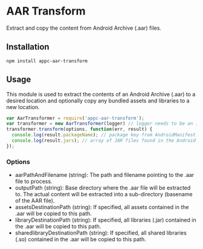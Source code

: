 # AAR Transform
Extract and copy the content from Android Archive (.aar) files.

## Installation
`npm install appc-aar-transform`

## Usage
This module is used to extract the contents of an Android Archive (.aar) to a desired location and optionally copy any bundled assets and libraries to a new location.

```js
var AarTransformer = require('appc-aar-transform');
var transformer = new AarTransformer(logger) // logger needs to be an instance of appc-logger
transformer.transform(options, function(err, result) {
  console.log(result.packageName); // package key from AndroidManifest.xml
  console.log(result.jars); // array of JAR files found in the Android Archive
});
```

### Options

*   aarPathAndFilename (string): The path and filename pointing to the .aar file to process.
*   outputPath (string): Base directory where the .aar file will be extracted to. The actual content will be extracted into a sub-directory (basename of the AAR file).
*   assetsDestinationPath (string): If specified, all assets contained in the .aar will be copied to this path.
*   libraryDestinationPath (string): If specified, all libraries (.jar) contained in the .aar will be copied to this path.
*   sharedlibraryDestinationPath (string): If specified, all shared libraries (.so) contained in the .aar will be copied to this path.
